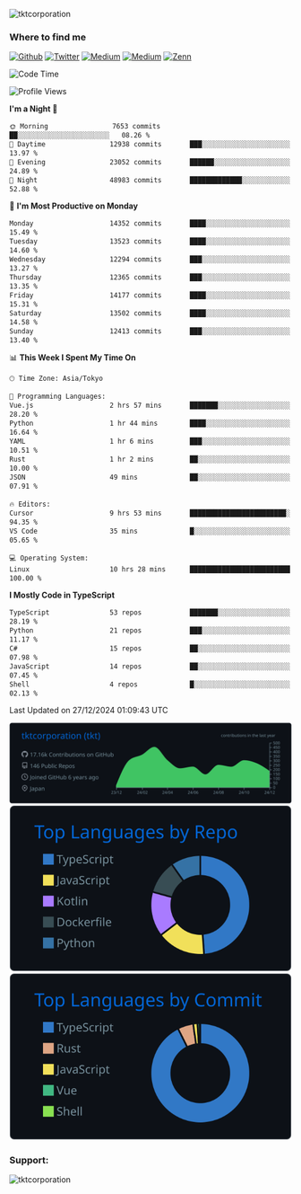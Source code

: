 <p align="left"> <img src="https://komarev.com/ghpvc/?username=tktcorporation&label=Profile%20views&color=0e75b6&style=flat" alt="tktcorporation" /> </p>

<h3>Where to find me</h3>
<p>
<a href="https://github.com/tktcorporation" target="_blank"><img alt="Github" src="https://img.shields.io/badge/GitHub-%2312100E.svg?&style=for-the-badge&logo=Github&logoColor=white" /></a>
<a href="https://twitter.com/tktcorporation" target="_blank"><img alt="Twitter" src="https://img.shields.io/badge/twitter-%231DA1F2.svg?&style=for-the-badge&logo=twitter&logoColor=white" /></a>
<a href="https://www.linkedin.com/in/tktcorporation" target="_blank"><img alt="Medium" src="https://img.shields.io/badge/linkdin-0a66c2.svg?&style=for-the-badge&logo=linkedin&logoColor=white" /></a>
<a href="https://qiita.com/tktcorporation" target="_blank"><img alt="Medium" src="https://img.shields.io/badge/qiita-55C500.svg?&style=for-the-badge&logo=qiita&logoColor=white" /></a>
<a href="https://zenn.dev/tktcorporation" target="_blank"><img alt="Zenn" src="https://img.shields.io/badge/Zenn-3EA8FF.svg?&style=for-the-badge&logo=Zenn&logoColor=white" /></a>
</p>
  
<!--START_SECTION:waka-->
![Code Time](http://img.shields.io/badge/Code%20Time-1%2C967%20hrs%2015%20mins-blue)

![Profile Views](http://img.shields.io/badge/Profile%20Views-0-blue)

**I'm a Night 🦉** 

```text
🌞 Morning                7653 commits        ██░░░░░░░░░░░░░░░░░░░░░░░   08.26 % 
🌆 Daytime                12938 commits       ███░░░░░░░░░░░░░░░░░░░░░░   13.97 % 
🌃 Evening                23052 commits       ██████░░░░░░░░░░░░░░░░░░░   24.89 % 
🌙 Night                  48983 commits       █████████████░░░░░░░░░░░░   52.88 % 
```
📅 **I'm Most Productive on Monday** 

```text
Monday                   14352 commits       ████░░░░░░░░░░░░░░░░░░░░░   15.49 % 
Tuesday                  13523 commits       ████░░░░░░░░░░░░░░░░░░░░░   14.60 % 
Wednesday                12294 commits       ███░░░░░░░░░░░░░░░░░░░░░░   13.27 % 
Thursday                 12365 commits       ███░░░░░░░░░░░░░░░░░░░░░░   13.35 % 
Friday                   14177 commits       ████░░░░░░░░░░░░░░░░░░░░░   15.31 % 
Saturday                 13502 commits       ████░░░░░░░░░░░░░░░░░░░░░   14.58 % 
Sunday                   12413 commits       ███░░░░░░░░░░░░░░░░░░░░░░   13.40 % 
```


📊 **This Week I Spent My Time On** 

```text
🕑︎ Time Zone: Asia/Tokyo

💬 Programming Languages: 
Vue.js                   2 hrs 57 mins       ███████░░░░░░░░░░░░░░░░░░   28.20 % 
Python                   1 hr 44 mins        ████░░░░░░░░░░░░░░░░░░░░░   16.64 % 
YAML                     1 hr 6 mins         ███░░░░░░░░░░░░░░░░░░░░░░   10.51 % 
Rust                     1 hr 2 mins         ██░░░░░░░░░░░░░░░░░░░░░░░   10.00 % 
JSON                     49 mins             ██░░░░░░░░░░░░░░░░░░░░░░░   07.91 % 

🔥 Editors: 
Cursor                   9 hrs 53 mins       ████████████████████████░   94.35 % 
VS Code                  35 mins             █░░░░░░░░░░░░░░░░░░░░░░░░   05.65 % 

💻 Operating System: 
Linux                    10 hrs 28 mins      █████████████████████████   100.00 % 
```

**I Mostly Code in TypeScript** 

```text
TypeScript               53 repos            ███████░░░░░░░░░░░░░░░░░░   28.19 % 
Python                   21 repos            ███░░░░░░░░░░░░░░░░░░░░░░   11.17 % 
C#                       15 repos            ██░░░░░░░░░░░░░░░░░░░░░░░   07.98 % 
JavaScript               14 repos            ██░░░░░░░░░░░░░░░░░░░░░░░   07.45 % 
Shell                    4 repos             █░░░░░░░░░░░░░░░░░░░░░░░░   02.13 % 
```




 Last Updated on 27/12/2024 01:09:43 UTC
<!--END_SECTION:waka-->

[![](https://raw.githubusercontent.com/tktcorporation/tktcorporation/master/profile-summary-card-output/github_dark/0-profile-details.svg)](https://github.com/vn7n24fzkq/github-profile-summary-cards)
[![](https://raw.githubusercontent.com/tktcorporation/tktcorporation/master/profile-summary-card-output/github_dark/1-repos-per-language.svg)](https://github.com/vn7n24fzkq/github-profile-summary-cards) [![](https://raw.githubusercontent.com/tktcorporation/tktcorporation/master/profile-summary-card-output/github_dark/2-most-commit-language.svg)](https://github.com/vn7n24fzkq/github-profile-summary-cards)

<h3 align="left">Support:</h3>
<p><a href="https://www.buymeacoffee.com/tktcorporation"> <img align="left" src="https://cdn.buymeacoffee.com/buttons/v2/default-yellow.png" height="50" width="210" alt="tktcorporation" /></a></p><br><br>
